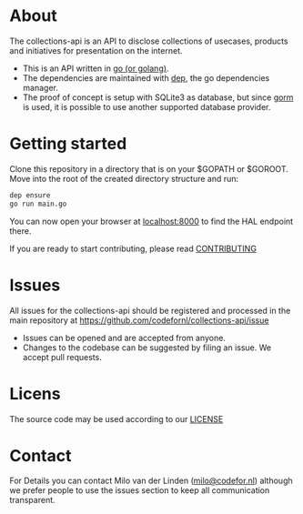 # About

The collections-api is an API to disclose collections of usecases, products and initiatives for presentation on the internet.

* This is an API written in [go (or golang)](https://https://golang.org/).
* The dependencies are maintained with [dep](https://golang.github.io/dep/), the go dependencies manager.
* The proof of concept is setup with SQLite3 as database, but since [gorm](https://gorm.io) is used, it is possible to use another supported database provider.

# Getting started

Clone this repository in a directory that is on your $GOPATH or $GOROOT. Move into the root of the created directory structure and run:

```bash
dep ensure
go run main.go
```

You can now open your browser at [localhost:8000](http://localhost:8000) to find the HAL endpoint there.

If you are ready to start contributing, please read [CONTRIBUTING](CONTRIBUTING.md)

# Issues
All issues for the collections-api should be registered and processed in the main repository at https://github.com/codefornl/collections-api/issue

- Issues can be opened and are accepted from anyone.
- Changes to the codebase can be suggested by filing an issue. We accept pull requests.

# Licens

The source code may be used according to our [LICENSE](LICENSE.md)

# Contact

For Details you can contact Milo van der Linden (milo@codefor.nl) although we prefer people to use the issues section to keep all communication transparent.
    
